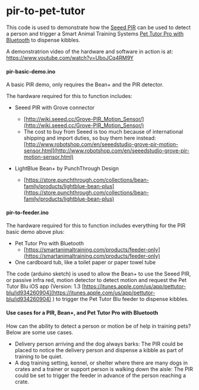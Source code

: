 # pir-to-pet-tutor
This code is used to demonstrate how the [Seeed PIR](http://wiki.seeed.cc/Grove-PIR_Motion_Sensor/) can be used to detect a person and trigger a Smart Animal Training Systems [Pet Tutor Pro with Bluetooth](https://smartanimaltraining.com/products/feeder-only) to dispense kibbles.

A demonstratrion video of the hardware and software in action is at: https://www.youtube.com/watch?v=UboJCq4RM9Y

#### pir-basic-demo.ino

A basic PIR demo, only requires the Bean+ and the PIR detector. 

The hardware required for this to function includes:

+ Seeed PIR with Grove connector
  * [http://wiki.seeed.cc/Grove-PIR_Motion_Sensor/](http://wiki.seeed.cc/Grove-PIR_Motion_Sensor/)
  * The cost to buy from Seeed is too much because of international shipping and import duties, so buy them here instead: [http://www.robotshop.com/en/seeedstudio-grove-pir-motion-sensor.html](http://www.robotshop.com/en/seeedstudio-grove-pir-motion-sensor.html) 

+ LightBlue Bean+ by PunchThrough Design
  * [https://store.punchthrough.com/collections/bean-family/products/lightblue-bean-plus](https://store.punchthrough.com/collections/bean-family/products/lightblue-bean-plus)


#### pir-to-feeder.ino

The hardware required for this to function includes everything for the PIR basic demo above plus:
+ Pet Tutor Pro with Bluetooth
  * [https://smartanimaltraining.com/products/feeder-only](https://smartanimaltraining.com/products/feeder-only)
+ One cardboard tub, like a toilet paper or paper towel tube

The code (arduino sketch) is used to allow the Bean+ to use the Seeed PIR, or passive infra red, motion detector to detect motion and request the Pet Tutor Blu iOS app (Version: 1.3 [https://itunes.apple.com/us/app/pettutor-blu/id934260904](https://itunes.apple.com/us/app/pettutor-blu/id934260904) ) to trigger the Pet Tutor Blu feeder to dispense kibbles.

#### Use cases for a PIR, Bean+, and Pet Tutor Pro with Bluetooth
How can the ability to detect a person or motion be of help in training pets? Below are some use cases. 
* Delivery person arriving and the dog always barks: The PIR could be placed to notice the delivery person and dispense a kibble as part of training to be quiet.
* A dog training setting, kennel, or shelter where there are many dogs in crates and a trainer or support person is walking down the aisle: The PIR could be set to trigger the feeder in advance of the person reaching a crate. 
